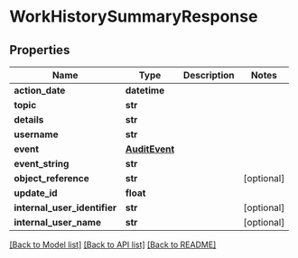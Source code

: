 # WorkHistorySummaryResponse

## Properties
Name | Type | Description | Notes
------------ | ------------- | ------------- | -------------
**action_date** | **datetime** |  | 
**topic** | **str** |  | 
**details** | **str** |  | 
**username** | **str** |  | 
**event** | [**AuditEvent**](AuditEvent.md) |  | 
**event_string** | **str** |  | 
**object_reference** | **str** |  | [optional] 
**update_id** | **float** |  | 
**internal_user_identifier** | **str** |  | [optional] 
**internal_user_name** | **str** |  | [optional] 

[[Back to Model list]](../README.md#documentation-for-models) [[Back to API list]](../README.md#documentation-for-api-endpoints) [[Back to README]](../README.md)

